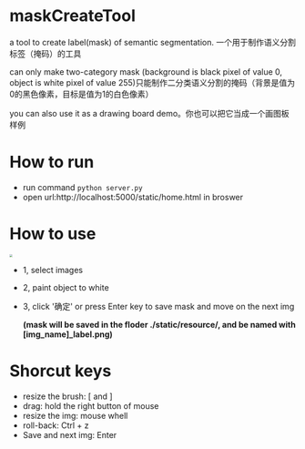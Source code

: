 # maskCreateTool
a tool to create label(mask) of semantic segmentation. 一个用于制作语义分割标签（掩码）的工具

can only make two-category mask (background is black pixel of value 0, object is white pixel of value 255)只能制作二分类语义分割的掩码（背景是值为0的黑色像素，目标是值为1的白色像素）

you can also use it as a drawing board demo。你也可以把它当成一个画图板样例

# How to run

+ run command
`python server.py`
+ open url:http://localhost:5000/static/home.html in broswer

# How to use

<img src="./readme_img/2021-11-09 195445.gif" style="zoom: 33%;" />

+ 1, select images

+ 2, paint object to white

+ 3, click '确定' or press Enter key to save mask and move on the next img

	**(mask will be saved in the floder ./static/resource/, and be named with \[img_name\]\_label.png)**

# Shorcut keys
+ resize the brush: [ and ]
+ drag: hold the right button of mouse
+ resize the img: mouse whell
+ roll-back: Ctrl + z
+ Save and next img: Enter